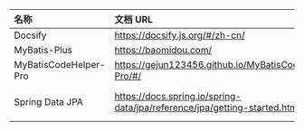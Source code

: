 





| 名称                  | 文档 URL                                                     | Github URL                                                   |
| :-------------------- | :----------------------------------------------------------- | ------------------------------------------------------------ |
| Docsify               | https://docsify.js.org/#/zh-cn/                              | https://github.com/docsifyjs/docs-zh                         |
| MyBatis-Plus          | https://baomidou.com/                                        | https://github.com/baomidou/mybatis-plus-doc                 |
| MyBatisCodeHelper-Pro | https://gejun123456.github.io/MyBatisCodeHelper-Pro/#/       | https://github.com/gejun123456/MyBatisCodeHelper-Pro/tree/master/docs |
| Spring Data JPA       | https://docs.spring.io/spring-data/jpa/reference/jpa/getting-started.html | https://github.com/spring-projects/spring-data-jpa/blob/3.2.4/src/main/antora/modules/ROOT/pages/jpa/getting-started.adoc |



